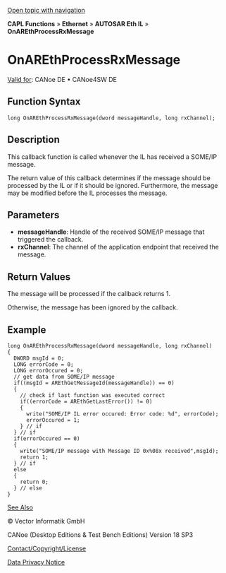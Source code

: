 [Open topic with navigation](../../../../../../CANoeDEFamily.htm#Topics/CAPLFunctions/IP/AUTOSARethIL/Functions/CAPLfunctionOnAREthProcessRxMessage.md)

**CAPL Functions** » **Ethernet** » **AUTOSAR Eth IL** » **OnAREthProcessRxMessage**

# OnAREthProcessRxMessage

[Valid for](../../../../Shared/FeatureAvailability.md): CANoe DE • CANoe4SW DE

## Function Syntax

```plaintext
long OnAREthProcessRxMessage(dword messageHandle, long rxChannel);
```

## Description

This callback function is called whenever the IL has received a SOME/IP message.

The return value of this callback determines if the message should be processed by the IL or if it should be ignored. Furthermore, the message may be modified before the IL processes the message.

## Parameters

- **messageHandle**: Handle of the received SOME/IP message that triggered the callback.
- **rxChannel**: The channel of the application endpoint that received the message.

## Return Values

The message will be processed if the callback returns 1.

Otherwise, the message has been ignored by the callback.

## Example

```plaintext
long OnAREthProcessRxMessage(dword messageHandle, long rxChannel)
{
  DWORD msgId = 0;
  LONG errorCode = 0;
  LONG errorOccured = 0;
  // get data from SOME/IP message
  if((msgId = AREthGetMessageId(messageHandle)) == 0)
  {
    // check if last function was executed correct
    if((errorCode = AREthGetLastError()) != 0)
    {
      write("SOME/IP IL error occured: Error code: %d", errorCode);
      errorOccured = 1;
    } // if
  } // if
  if(errorOccured == 0)
  {
    write("SOME/IP message with Message ID 0x%08x received",msgId);
    return 1;
  } // if
  else
  {
    return 0;
  } // else
}
```

[See Also](javascript:void(0);)

© Vector Informatik GmbH

CANoe (Desktop Editions & Test Bench Editions) Version 18 SP3

[Contact/Copyright/License](../../../../Shared/ContactCopyrightLicense.md)

[Data Privacy Notice](https://www.vector.com/int/en/company/get-info/privacy-policy/)